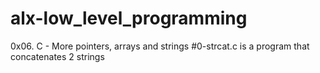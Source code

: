 # alx-low_level_programming
0x06. C - More pointers, arrays and strings
#0-strcat.c is a program that concatenates 2 strings
